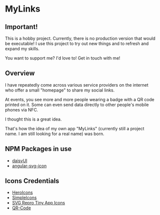 # MyLinks

## Important!
This is a hobby project. Currently, there is no production version that would be executable!
I use this project to try out new things and to refresh and expand my skills.

You want to support me? I'd love to! Get in touch with me!

## Overview

I have repeatedly come across various service providers on the internet who offer a small "homepage" to share my social links.

At events, you see more and more people wearing a badge with a QR code printed on it. Some can even send data directly to other people's mobile phones via NFC.

I thought this is a great idea.

That's how the idea of my own app "MyLinks" (currently still a project name. I am still looking for a real name) was born.


## NPM Packages in use
- [daisyUI](https://daisyui.com/docs/install/)
- [angular-svg-icon](https://www.npmjs.com/package/angular-svg-icon)


## Icons Credentials
- [HeroIcons](https://heroicons.com/)
- [SimpleIcons](https://github.com/simple-icons/simple-icons)
- [SVG Repro Tiny App Icons](https://www.svgrepo.com/collection/tiny-app-icons/)
- [QR-Code](https://github.com/cordobo/angularx-qrcode#readme)
